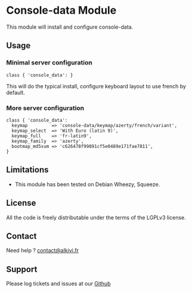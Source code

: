 # Console-data Module

This module will install and configure console-data.

## Usage

### Minimal server configuration

```puppet
class { 'console_data': }
```
This will do the typical install, configure keyboard layout to use french by default.


### More server configuration

```puppet
class { 'console_data':
  keymap         => 'console-data/keymap/azerty/french/variant',
  keymap_select  => 'With Euro (latin 9)',
  keymap_full    => 'fr-latin9',
  keymap_family  => 'azerty',
  bootmap_md5sum => 'c626478f99891cf5e0489e171fae7811',
}
```

## Limitations

* This module has been tested on Debian Wheezy, Squeeze.

## License

All the code is freely distributable under the terms of the LGPLv3 license.

## Contact

Need help ? contact@alkivi.fr

## Support

Please log tickets and issues at our [Github](https://github.com/alkivi-sas/)
